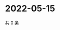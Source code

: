 # 2022-05-15

共 0 条

<!-- BEGIN WEIBO -->
<!-- 最后更新时间 Sun May 15 2022 13:09:48 GMT+0800 (China Standard Time) -->

<!-- END WEIBO -->
